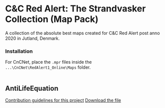 # C&C Red Alert: The Strandvasker Collection (Map Pack)
A collection of the absolute best maps created for C&C Red Alert post anno 2020 in Jutland, Denmark.<br>

### Installation
For CnCNet, place the `.mpr` files inside the `...\CnCNet\RedAlert1_Online\Maps` folder.<br><br>

## AntiLifeEquation
[Contribution guidelines for this project](maps/AntiLifeEquation_v1.0.mpr)
[Download the file](https://raw.githubusercontent.com/tmthomsen/RedAlert_TheStrandvaskerCollection/main/maps/AntiLifeEquation_v1.0.mpr)
